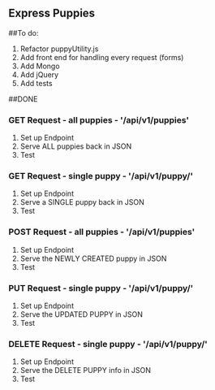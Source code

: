 ## Express Puppies

##To do:
1. Refactor puppyUtility.js
1. Add front end for handling every request (forms)
1. Add Mongo
1. Add jQuery
1. Add tests

##DONE

### GET Request - all puppies - '/api/v1/puppies'

1. Set up Endpoint
1. Serve ALL puppies back in JSON
1. Test

### GET Request - single puppy - '/api/v1/puppy/<id>'

1. Set up Endpoint
1. Serve a SINGLE puppy back in JSON
1. Test

### POST Request - all puppies - '/api/v1/puppies'

1. Set up Endpoint
1. Serve the NEWLY CREATED puppy in JSON
1. Test

### PUT Request - single puppy - '/api/v1/puppy/<id>'

1. Set up Endpoint
1. Serve the UPDATED PUPPY in JSON
1. Test

### DELETE Request - single puppy - '/api/v1/puppy/<id>'

1. Set up Endpoint
1. Serve the DELETE PUPPY info in JSON
1. Test
